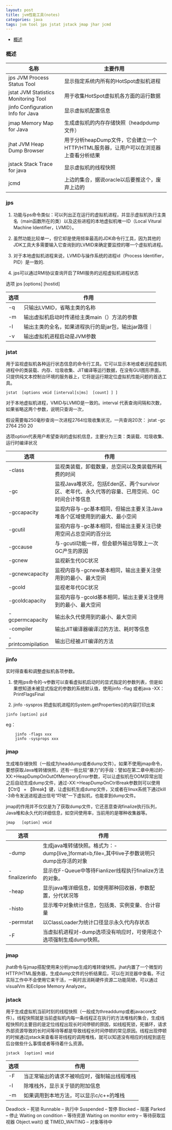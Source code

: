 ```yaml
---
layout: post
title: jvm性能工具(notes)
categories: java
tags: jvm tool jps jstat jstack jmap jhar jcmd
---
```


*   [概述](#all)

<h3 id="all">概述</h3>

|名称|	主要作用|
|--|--|
|jps	JVM Process Status Tool |显示指定系统内所有的HotSpot虚拟机进程|
|jstat	JVM Statistics Monitoring Tool |用于收集HotSpot虚拟机各方面的运行数据|
|jinfo	Configuration Info for Java |显示虚拟机配置信息|
|jmap	Memory Map for Java|生成虚拟机的内存存储快照（headpdump文件）|
|jhat	JVM Heap Dump Browser|用于分析heapDump文件，它会建立一个HTTP/HTML服务器，让用户可以在浏览器上查看分析结果|
|jstack	Stack Trace for java |显示虚拟机的线程快照|
|jcmd	|上边的集合，据说oracle以后要推这个，废弃上边的|

<h3 id="jps">jps</h3>

1.  功能与ps命令类似：可以列出正在运行的虚拟机进程，并显示虚拟机执行主类名（main函数所在的类）以及这些进程的本地虚拟机唯一ID（Local Vitural Machine Identifier，LVMID）。

2.  虽然功能比较单一，但它却是使用频率最高的JDK命令行工具，因为其他的JDK工具大多需要输入它查询到的LVMID来确定要监控的哪一个虚拟机进程。

3.  对于本地虚拟机进程来说，LVMID与操作系统的进程id（Process Identifier，PID）是一致的.

4.  jps可以通过RMI协议查询开启了RMI服务的远程虚拟机进程状态

选项
jps   [options]    [hostid]

|选项|	作用|
|--|--|
|-q|只输出LVMID，省略主类的名称|
|-m|	输出虚拟机启动时传递给主类main（）方法的参数|
|-l|	输出主类的全名，如果进程执行的是jar包，输出jar路径｜
|-v|	输出虚拟机进程启动是JVM参数|

<h3 id="jstat">jstat</h3>

用于监视虚拟机各种运行状态信息的命令行工具。它可以显示本地或者远程虚拟机进程中的类装载、内存、垃圾收集、JIT编译等运行数据，在没有GUI图形界面，只提供纯文本控制台环境的服务器上，它将是运行期定位虚拟机性能问题的首选工具。

`jstat  [options vmid [interval[s|ms]  [count] ] ]`

对于本地虚拟机进程，VMID与LVMID是一致的。interval 代表查询间隔和次数，如果省略这两个参数，说明只查询一次，

假设需要每250毫秒查询一次进程2764垃圾收集状况，一共查询20次： jstat -gc 2764 250 20

选项option代表用户希望查询的虚拟机信息，主要分为三类：类装载、垃圾收集、运行时编译状况

|选项|	作用|
|--|--|
|-class	|监视类装载，卸载数量，总空间以及类装载所耗费的时间
|-gc|	监视Java堆状况，包括Eden区、两个survivor区、老年代、永久代等的容量、已用空间、GC时间合计等信息
|-gccapacity|	监视内容与-gc基本相同，但输出主要关注Java堆各个区域使用到的最大、最小空间
|-gcutil	|监视内容与-gc基本相同，但输出主要关注已使用空间占总空间的百分比
|-gccause|	与-gcutil功能一样，但会额外输出导致上一次GC产生的原因
|-gcnew	|监视新生代GC状况
|-gcnewcapacity	|监视内容与-gcnew基本相同，输出主要关注使用到的最小、最大空间
|-gcold	|监视老年代GC状况
|-gcoldcapacity	|监视内容与-gcold基本相同，输出主要关注使用到的最小、最大空间
|-gcpermcapacity|	输出永久代使用到的最小、最大空间
|-compiler|	输出JIT编译器编译过的方法、耗时等信息
|-printcomipilation	|输出已经被JIT编译的方法

<h3 id="jinfo">jinfo</h3>
实时得查看和调整虚拟机各项参数。

1.  使用jps命令的-v参数可以查看虚拟机启动时的显式指定的参数列表，但是如果想知道未被显式指定的参数的系统默认值，使用jinfo -flag 或者java -XX：PrintFlagsFinal

2.  jinfo -syspros 把虚拟机进程的System.getProperties()的内容打印出来

`jinfo [option] pid`

eg：

        jinfo -flags xxx
        jinfo -sysprops xxx

<h3 id="jmap">jmap</h3>
生成堆存储快照（一般成为headdump或者dump文件）。如果不使用jmap命令，要想获取Java堆转储快照，还有一些比较“暴力”的手段：譬如在第二章中用过的-XX:+HeapDumpOnOutOfMemeoryError参数，可以让虚拟机在OOM异常出现之后自动生成dump文件，通过-XX:+HeapDumpOnCtrlBreak参数则可以使用【Ctrl】 + 【Break】键，让虚拟机生成dump文件，又或者在linux系统下通过kill -3命令发送进程退出信号“吓唬”一下虚拟机，也能拿到dump文件。

jmap的作用并不仅仅是为了获取dump文件，它还恶意查询finalize执行队列，Java堆和永久代的详细信息，如空间使用率，当前用的是哪种收集器等。

`jmap   [option] vmid`

|选项	|作用|
|-|-|
|-dump|	生成java堆转储快照。格式为：-dump[live,]format=b,file=<filename>,其中live子参数说明只dump出存活的对象
|-finalizerinfo	|显示在F-Queue中等待Fianlizer线程执行finalize方法的对象。
|-heap	|显示java堆详细信息，如使用那种回收器，参数配置，分代状况等
|-histo|	显示堆中对象统计信息，包括类、实例变量、合计容量
|-permstat|	以ClassLoader为统计口径显示永久代内存状态
|-F|	当虚拟机进程对-dump选项没有响应时，可使用这个选项强制生成dump快照。

<h3 id="jmap">jmap</h3>

jhat命令与jmap搭配使用来分析jmap生成的堆转储快照。jhat内置了一个微型的HTTP/HTML服务器，生成dump文件的分析结果后，可以在浏览器中查看。不过实际工作中不会使用它来干活，一耗时且消耗硬件资源二功能简陋，可以通过visualVm 和Eclipse Memory Analyzer。

<h3 id="jstack">jstack</h3>

用于生成虚拟机当前时刻的线程快照（一般成为threaddump或者javacore文件）。线程快照就是当前虚拟机内每一条线程正在执行的方法堆栈的集合，生成线程快照的主要目的是定位线程出现长时间停顿的原因，如线程死锁，死循环，请求外部资源导致的长时间等待等都是导致线程长时间停顿的常见原因。线程出现停顿的时候通过jstack来查看哥哥线程的调用堆栈，就可以知道没有相应的线程到底在后台做些什么事情或者等待着什么资源。

`jstack  [option] vmid`

|选项|	作用|
|-|-|
|-F|	当正常输出的请求不被响应时，强制输出线程堆栈
|-l	|除堆栈外，显示关于锁的附加信息
|-m|	如果调用到本地方法，可以显示c/c++的堆栈

Deadlock – 死锁
Runnable – 执行中
Suspended – 暂停
Blocked – 阻塞
Parked – 停止
Waiting on condition – 等待资源
Waiting on monitor entry – 等待获取监视器
Object.wait() 或 TIMED_WAITING – 对象等待中